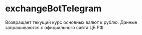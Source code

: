 # exchangeBotTelegram
Возвращает текущий курс основных валют к рублю.
Данные запрашиваются с официального сайта ЦБ РФ
